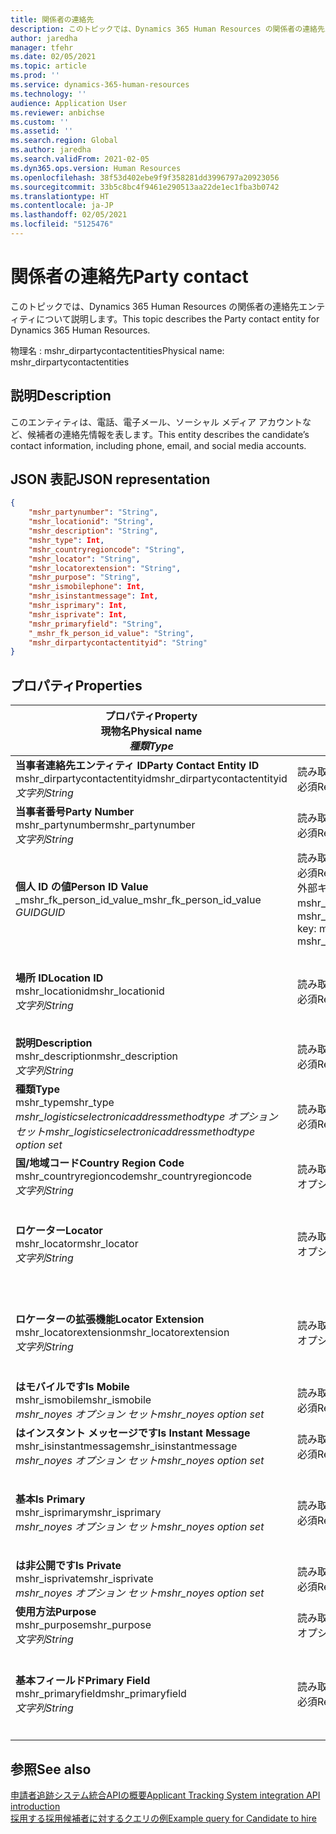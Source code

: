 ```yaml
---
title: 関係者の連絡先
description: このトピックでは、Dynamics 365 Human Resources の関係者の連絡先エンティティについて説明します。
author: jaredha
manager: tfehr
ms.date: 02/05/2021
ms.topic: article
ms.prod: ''
ms.service: dynamics-365-human-resources
ms.technology: ''
audience: Application User
ms.reviewer: anbichse
ms.custom: ''
ms.assetid: ''
ms.search.region: Global
ms.author: jaredha
ms.search.validFrom: 2021-02-05
ms.dyn365.ops.version: Human Resources
ms.openlocfilehash: 38f53d402ebe9f9f358281dd3996797a20923056
ms.sourcegitcommit: 33b5c8bc4f9461e290513aa22de1ec1fba3b0742
ms.translationtype: HT
ms.contentlocale: ja-JP
ms.lasthandoff: 02/05/2021
ms.locfileid: "5125476"
---
```

# <a name="party-contact"></a><span data-ttu-id="e22d5-103">関係者の連絡先</span><span class="sxs-lookup"><span data-stu-id="e22d5-103">Party contact</span></span>

<span data-ttu-id="e22d5-104">このトピックでは、Dynamics 365 Human Resources の関係者の連絡先エンティティについて説明します。</span><span class="sxs-lookup"><span data-stu-id="e22d5-104">This topic describes the Party contact entity for Dynamics 365 Human Resources.</span></span>

<span data-ttu-id="e22d5-105">物理名 : mshr_dirpartycontactentities</span><span class="sxs-lookup"><span data-stu-id="e22d5-105">Physical name: mshr_dirpartycontactentities</span></span>

## <a name="description"></a><span data-ttu-id="e22d5-106">説明</span><span class="sxs-lookup"><span data-stu-id="e22d5-106">Description</span></span>

<span data-ttu-id="e22d5-107">このエンティティは、電話、電子メール、ソーシャル メディア アカウントなど、候補者の連絡先情報を表します。</span><span class="sxs-lookup"><span data-stu-id="e22d5-107">This entity describes the candidate’s contact information, including phone, email, and social media accounts.</span></span>

## <a name="json-representation"></a><span data-ttu-id="e22d5-108">JSON 表記</span><span class="sxs-lookup"><span data-stu-id="e22d5-108">JSON representation</span></span>

```json
{
    "mshr_partynumber": "String",
    "mshr_locationid": "String",
    "mshr_description": "String",
    "mshr_type": Int,
    "mshr_countryregioncode": "String",
    "mshr_locator": "String",
    "mshr_locatorextension": "String",
    "mshr_purpose": "String",
    "mshr_ismobilephone": Int,
    "mshr_isinstantmessage": Int,
    "mshr_isprimary": Int,
    "mshr_isprivate": Int,
    "mshr_primaryfield": "String",
    "_mshr_fk_person_id_value": "String",
    "mshr_dirpartycontactentityid": "String"
}
```

## <a name="properties"></a><span data-ttu-id="e22d5-109">プロパティ</span><span class="sxs-lookup"><span data-stu-id="e22d5-109">Properties</span></span>

| <span data-ttu-id="e22d5-110">プロパティ</span><span class="sxs-lookup"><span data-stu-id="e22d5-110">Property</span></span><br><span data-ttu-id="e22d5-111">**現物名**</span><span class="sxs-lookup"><span data-stu-id="e22d5-111">**Physical name**</span></span><br><span data-ttu-id="e22d5-112">**_種類_**</span><span class="sxs-lookup"><span data-stu-id="e22d5-112">**_Type_**</span></span> | <span data-ttu-id="e22d5-113">使用</span><span class="sxs-lookup"><span data-stu-id="e22d5-113">Use</span></span> | <span data-ttu-id="e22d5-114">説明</span><span class="sxs-lookup"><span data-stu-id="e22d5-114">Description</span></span> |
| --- | --- | --- |
| <span data-ttu-id="e22d5-115">**当事者連絡先エンティティ ID**</span><span class="sxs-lookup"><span data-stu-id="e22d5-115">**Party Contact Entity ID**</span></span><br><span data-ttu-id="e22d5-116">mshr_dirpartycontactentityid</span><span class="sxs-lookup"><span data-stu-id="e22d5-116">mshr_dirpartycontactentityid</span></span><br><span data-ttu-id="e22d5-117">*文字列*</span><span class="sxs-lookup"><span data-stu-id="e22d5-117">*String*</span></span> | <span data-ttu-id="e22d5-118">読み取り専用</span><span class="sxs-lookup"><span data-stu-id="e22d5-118">Read-only</span></span><br><span data-ttu-id="e22d5-119">必須</span><span class="sxs-lookup"><span data-stu-id="e22d5-119">Required</span></span> | <span data-ttu-id="e22d5-120">システムが生成した、エンティティ レコードの一意識別子です。</span><span class="sxs-lookup"><span data-stu-id="e22d5-120">System-generated unique identifier for the entity record.</span></span> |
| <span data-ttu-id="e22d5-121">**当事者番号**</span><span class="sxs-lookup"><span data-stu-id="e22d5-121">**Party Number**</span></span><br><span data-ttu-id="e22d5-122">mshr_partynumber</span><span class="sxs-lookup"><span data-stu-id="e22d5-122">mshr_partynumber</span></span><br><span data-ttu-id="e22d5-123">*文字列*</span><span class="sxs-lookup"><span data-stu-id="e22d5-123">*String*</span></span> | <span data-ttu-id="e22d5-124">読み取り/書き込み</span><span class="sxs-lookup"><span data-stu-id="e22d5-124">Read/write</span></span><br><span data-ttu-id="e22d5-125">必須</span><span class="sxs-lookup"><span data-stu-id="e22d5-125">Required</span></span> | <span data-ttu-id="e22d5-126">関連付けられている当事者 (人物) レコードの ID です。</span><span class="sxs-lookup"><span data-stu-id="e22d5-126">The ID of the associated party (person) record.</span></span> |
| <span data-ttu-id="e22d5-127">**個人 ID の値**</span><span class="sxs-lookup"><span data-stu-id="e22d5-127">**Person ID Value**</span></span><br><span data-ttu-id="e22d5-128">_mshr_fk_person_id_value</span><span class="sxs-lookup"><span data-stu-id="e22d5-128">_mshr_fk_person_id_value</span></span><br><span data-ttu-id="e22d5-129">*GUID*</span><span class="sxs-lookup"><span data-stu-id="e22d5-129">*GUID*</span></span> | <span data-ttu-id="e22d5-130">読み取り専用</span><span class="sxs-lookup"><span data-stu-id="e22d5-130">Read-only</span></span><br><span data-ttu-id="e22d5-131">必須</span><span class="sxs-lookup"><span data-stu-id="e22d5-131">Required</span></span><br><span data-ttu-id="e22d5-132">外部キー : mshr_dirpersonentity の mshr_dirpersonentityid</span><span class="sxs-lookup"><span data-stu-id="e22d5-132">Foreign key: mshr_dirpersonentityid of mshr_dirpersonentity</span></span> | <span data-ttu-id="e22d5-133">システムが生成する、当事者 (個人) エンティティ レコードの識別子です。</span><span class="sxs-lookup"><span data-stu-id="e22d5-133">The system-generated identifier of the party (person) entity record.</span></span> |
| <span data-ttu-id="e22d5-134">**場所 ID**</span><span class="sxs-lookup"><span data-stu-id="e22d5-134">**Location ID**</span></span><br><span data-ttu-id="e22d5-135">mshr_locationid</span><span class="sxs-lookup"><span data-stu-id="e22d5-135">mshr_locationid</span></span><br><span data-ttu-id="e22d5-136">*文字列*</span><span class="sxs-lookup"><span data-stu-id="e22d5-136">*String*</span></span> | <span data-ttu-id="e22d5-137">読み取り/書き込み</span><span class="sxs-lookup"><span data-stu-id="e22d5-137">Read/write</span></span><br><span data-ttu-id="e22d5-138">必須</span><span class="sxs-lookup"><span data-stu-id="e22d5-138">Required</span></span> | <span data-ttu-id="e22d5-139">住所レコードの場所 ID です。</span><span class="sxs-lookup"><span data-stu-id="e22d5-139">The location ID of the address record.</span></span> <span data-ttu-id="e22d5-140">mshr_logisticspostaladdresslocationcdsentity エンティティ内の設定をします。</span><span class="sxs-lookup"><span data-stu-id="e22d5-140">Set up in mshr_logisticspostaladdresslocationcdsentity entity.</span></span> |
| <span data-ttu-id="e22d5-141">**説明**</span><span class="sxs-lookup"><span data-stu-id="e22d5-141">**Description**</span></span><br><span data-ttu-id="e22d5-142">mshr_description</span><span class="sxs-lookup"><span data-stu-id="e22d5-142">mshr_description</span></span><br><span data-ttu-id="e22d5-143">*文字列*</span><span class="sxs-lookup"><span data-stu-id="e22d5-143">*String*</span></span> | <span data-ttu-id="e22d5-144">読み取り/書き込み</span><span class="sxs-lookup"><span data-stu-id="e22d5-144">Read/write</span></span><br><span data-ttu-id="e22d5-145">必須</span><span class="sxs-lookup"><span data-stu-id="e22d5-145">Required</span></span> | <span data-ttu-id="e22d5-146">連絡先の詳細についての説明です。</span><span class="sxs-lookup"><span data-stu-id="e22d5-146">The description of the contact details.</span></span> |
| <span data-ttu-id="e22d5-147">**種類**</span><span class="sxs-lookup"><span data-stu-id="e22d5-147">**Type**</span></span><br><span data-ttu-id="e22d5-148">mshr_type</span><span class="sxs-lookup"><span data-stu-id="e22d5-148">mshr_type</span></span><br><span data-ttu-id="e22d5-149">*mshr_logisticselectronicaddressmethodtype オプション セット*</span><span class="sxs-lookup"><span data-stu-id="e22d5-149">*mshr_logisticselectronicaddressmethodtype option set*</span></span> | <span data-ttu-id="e22d5-150">読み取り/書き込み</span><span class="sxs-lookup"><span data-stu-id="e22d5-150">Read/write</span></span><br><span data-ttu-id="e22d5-151">必須</span><span class="sxs-lookup"><span data-stu-id="e22d5-151">Required</span></span> | <span data-ttu-id="e22d5-152">連絡先の詳細タイプです。</span><span class="sxs-lookup"><span data-stu-id="e22d5-152">The contact detail type.</span></span> |
| <span data-ttu-id="e22d5-153">**国/地域コード**</span><span class="sxs-lookup"><span data-stu-id="e22d5-153">**Country Region Code**</span></span><br><span data-ttu-id="e22d5-154">mshr_countryregioncode</span><span class="sxs-lookup"><span data-stu-id="e22d5-154">mshr_countryregioncode</span></span><br><span data-ttu-id="e22d5-155">*文字列*</span><span class="sxs-lookup"><span data-stu-id="e22d5-155">*String*</span></span> | <span data-ttu-id="e22d5-156">読み取り/書き込み</span><span class="sxs-lookup"><span data-stu-id="e22d5-156">Read/write</span></span><br><span data-ttu-id="e22d5-157">オプション</span><span class="sxs-lookup"><span data-stu-id="e22d5-157">Optional</span></span> | <span data-ttu-id="e22d5-158">住所の国または地域。</span><span class="sxs-lookup"><span data-stu-id="e22d5-158">The country or region of the address.</span></span> |
| <span data-ttu-id="e22d5-159">**ロケーター**</span><span class="sxs-lookup"><span data-stu-id="e22d5-159">**Locator**</span></span><br><span data-ttu-id="e22d5-160">mshr_locator</span><span class="sxs-lookup"><span data-stu-id="e22d5-160">mshr_locator</span></span><br><span data-ttu-id="e22d5-161">*文字列*</span><span class="sxs-lookup"><span data-stu-id="e22d5-161">*String*</span></span> | <span data-ttu-id="e22d5-162">読み取り/書き込み</span><span class="sxs-lookup"><span data-stu-id="e22d5-162">Read/write</span></span><br><span data-ttu-id="e22d5-163">オプション</span><span class="sxs-lookup"><span data-stu-id="e22d5-163">Optional</span></span> | <span data-ttu-id="e22d5-164">連絡先の詳細です。</span><span class="sxs-lookup"><span data-stu-id="e22d5-164">The contact details.</span></span> <span data-ttu-id="e22d5-165">たとえば、タイプが **メール アドレス** の場合 、このフィールドには候補者のメール アドレスが表示されます。</span><span class="sxs-lookup"><span data-stu-id="e22d5-165">For example, if the type is **Email address**, then this field contains the candidate’s email address.</span></span> |
| <span data-ttu-id="e22d5-166">**ロケーターの拡張機能**</span><span class="sxs-lookup"><span data-stu-id="e22d5-166">**Locator Extension**</span></span><br><span data-ttu-id="e22d5-167">mshr_locatorextension</span><span class="sxs-lookup"><span data-stu-id="e22d5-167">mshr_locatorextension</span></span><br><span data-ttu-id="e22d5-168">*文字列*</span><span class="sxs-lookup"><span data-stu-id="e22d5-168">*String*</span></span> | <span data-ttu-id="e22d5-169">読み取り/書き込み</span><span class="sxs-lookup"><span data-stu-id="e22d5-169">Read/write</span></span><br><span data-ttu-id="e22d5-170">オプション</span><span class="sxs-lookup"><span data-stu-id="e22d5-170">Optional</span></span> | <span data-ttu-id="e22d5-171">ロケーターの拡張機能です。</span><span class="sxs-lookup"><span data-stu-id="e22d5-171">The locator extension.</span></span> <span data-ttu-id="e22d5-172">たとえば、タイプが **電話** の 場合 、このプロパティには内線電話番号が含まれます。</span><span class="sxs-lookup"><span data-stu-id="e22d5-172">For example, if the type is **Phone**, then this property would contain the phone number extension.</span></span> |
| <span data-ttu-id="e22d5-173">**はモバイルです**</span><span class="sxs-lookup"><span data-stu-id="e22d5-173">**Is Mobile**</span></span><br><span data-ttu-id="e22d5-174">mshr_ismobile</span><span class="sxs-lookup"><span data-stu-id="e22d5-174">mshr_ismobile</span></span><br><span data-ttu-id="e22d5-175">*mshr_noyes オプション セット*</span><span class="sxs-lookup"><span data-stu-id="e22d5-175">*mshr_noyes option set*</span></span> | <span data-ttu-id="e22d5-176">読み取り/書き込み</span><span class="sxs-lookup"><span data-stu-id="e22d5-176">Read/write</span></span><br><span data-ttu-id="e22d5-177">必須</span><span class="sxs-lookup"><span data-stu-id="e22d5-177">Required</span></span> | <span data-ttu-id="e22d5-178">電話が携帯電話番号かどうかを指定します。</span><span class="sxs-lookup"><span data-stu-id="e22d5-178">Specifies whether the phone is a mobile number.</span></span> |
| <span data-ttu-id="e22d5-179">**はインスタント メッセージです**</span><span class="sxs-lookup"><span data-stu-id="e22d5-179">**Is Instant Message**</span></span><br><span data-ttu-id="e22d5-180">mshr_isinstantmessage</span><span class="sxs-lookup"><span data-stu-id="e22d5-180">mshr_isinstantmessage</span></span><br><span data-ttu-id="e22d5-181">*mshr_noyes オプション セット*</span><span class="sxs-lookup"><span data-stu-id="e22d5-181">*mshr_noyes option set*</span></span> | <span data-ttu-id="e22d5-182">読み取り/書き込み</span><span class="sxs-lookup"><span data-stu-id="e22d5-182">Read/write</span></span><br><span data-ttu-id="e22d5-183">必須</span><span class="sxs-lookup"><span data-stu-id="e22d5-183">Required</span></span> | <span data-ttu-id="e22d5-184">電話でインスタント メッセージが有効かどうかを指定します。</span><span class="sxs-lookup"><span data-stu-id="e22d5-184">Specifies whether the phone is enabled for instant messaging.</span></span> |
| <span data-ttu-id="e22d5-185">**基本**</span><span class="sxs-lookup"><span data-stu-id="e22d5-185">**Is Primary**</span></span><br><span data-ttu-id="e22d5-186">mshr_isprimary</span><span class="sxs-lookup"><span data-stu-id="e22d5-186">mshr_isprimary</span></span><br><span data-ttu-id="e22d5-187">*mshr_noyes オプション セット*</span><span class="sxs-lookup"><span data-stu-id="e22d5-187">*mshr_noyes option set*</span></span> | <span data-ttu-id="e22d5-188">読み取り/書き込み</span><span class="sxs-lookup"><span data-stu-id="e22d5-188">Read/write</span></span><br><span data-ttu-id="e22d5-189">必須</span><span class="sxs-lookup"><span data-stu-id="e22d5-189">Required</span></span> | <span data-ttu-id="e22d5-190">連絡先タイプの基本連絡先を決定します。</span><span class="sxs-lookup"><span data-stu-id="e22d5-190">Determines the primary contact of the contact type.</span></span> <span data-ttu-id="e22d5-191">連絡先タイプごとに基本レコードを1件だけ作成する必要があります。</span><span class="sxs-lookup"><span data-stu-id="e22d5-191">There must be only one primary record per contact type.</span></span> |
| <span data-ttu-id="e22d5-192">**は非公開です**</span><span class="sxs-lookup"><span data-stu-id="e22d5-192">**Is Private**</span></span><br><span data-ttu-id="e22d5-193">mshr_isprivate</span><span class="sxs-lookup"><span data-stu-id="e22d5-193">mshr_isprivate</span></span><br><span data-ttu-id="e22d5-194">*mshr_noyes オプション セット*</span><span class="sxs-lookup"><span data-stu-id="e22d5-194">*mshr_noyes option set*</span></span> | <span data-ttu-id="e22d5-195">読み取り/書き込み</span><span class="sxs-lookup"><span data-stu-id="e22d5-195">Read/write</span></span><br><span data-ttu-id="e22d5-196">必須</span><span class="sxs-lookup"><span data-stu-id="e22d5-196">Required</span></span> | <span data-ttu-id="e22d5-197">この住所が個人のプライベート アドレスかどうかを識別します。</span><span class="sxs-lookup"><span data-stu-id="e22d5-197">Identifies whether this address is a private address for the person.</span></span> |
| <span data-ttu-id="e22d5-198">**使用方法**</span><span class="sxs-lookup"><span data-stu-id="e22d5-198">**Purpose**</span></span><br><span data-ttu-id="e22d5-199">mshr_purpose</span><span class="sxs-lookup"><span data-stu-id="e22d5-199">mshr_purpose</span></span><br><span data-ttu-id="e22d5-200">*文字列*</span><span class="sxs-lookup"><span data-stu-id="e22d5-200">*String*</span></span> | <span data-ttu-id="e22d5-201">読み取り/書き込み</span><span class="sxs-lookup"><span data-stu-id="e22d5-201">Read/write</span></span><br><span data-ttu-id="e22d5-202">オプション</span><span class="sxs-lookup"><span data-stu-id="e22d5-202">Optional</span></span> | <span data-ttu-id="e22d5-203">連絡先詳細の連絡先/ロールについての説明です。</span><span class="sxs-lookup"><span data-stu-id="e22d5-203">The purpose/role of the contact details.</span></span> |
| <span data-ttu-id="e22d5-204">**基本フィールド**</span><span class="sxs-lookup"><span data-stu-id="e22d5-204">**Primary Field**</span></span><br><span data-ttu-id="e22d5-205">mshr_primaryfield</span><span class="sxs-lookup"><span data-stu-id="e22d5-205">mshr_primaryfield</span></span><br><span data-ttu-id="e22d5-206">*文字列*</span><span class="sxs-lookup"><span data-stu-id="e22d5-206">*String*</span></span> | <span data-ttu-id="e22d5-207">読み取り専用</span><span class="sxs-lookup"><span data-stu-id="e22d5-207">Read-only</span></span><br><span data-ttu-id="e22d5-208">必須</span><span class="sxs-lookup"><span data-stu-id="e22d5-208">Required</span></span> | <span data-ttu-id="e22d5-209">エンティティ レコードの基本識別子として使用されるフィールドです。</span><span class="sxs-lookup"><span data-stu-id="e22d5-209">Field used as a primary identifier of the entity record.</span></span> <span data-ttu-id="e22d5-210">関係者番号、タイプ、説明、ロケーターの組み合わせ。</span><span class="sxs-lookup"><span data-stu-id="e22d5-210">Combination of party number, type, description, and locator.</span></span> |

## <a name="see-also"></a><span data-ttu-id="e22d5-211">参照</span><span class="sxs-lookup"><span data-stu-id="e22d5-211">See also</span></span>

[<span data-ttu-id="e22d5-212">申請者追跡システム統合APIの概要</span><span class="sxs-lookup"><span data-stu-id="e22d5-212">Applicant Tracking System integration API introduction</span></span>](hr-admin-integration-ats-api-introduction.md)<br>
[<span data-ttu-id="e22d5-213">採用する採用候補者に対するクエリの例</span><span class="sxs-lookup"><span data-stu-id="e22d5-213">Example query for Candidate to hire</span></span>](hr-admin-integration-ats-api-candidate-to-hire-example-query.md)

